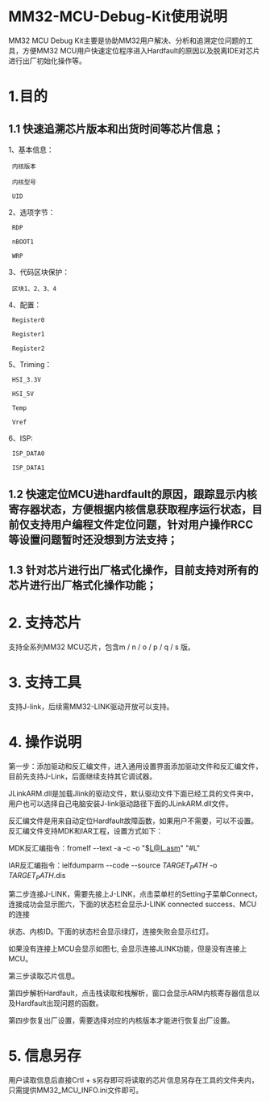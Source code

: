# MM32-MCU-Debug-Kit使用说明

MM32 MCU Debug Kit主要是协助MM32用户解决、分析和追溯定位问题的工具，方便MM32 MCU用户快速定位程序进入Hardfault的原因以及脱离IDE对芯片进行出厂初始化操作等。

# 1.目的

## 1.1 快速追溯芯片版本和出货时间等芯片信息；

1、基本信息：

     内核版本
   
     内核型号
   
     UID
   
2、选项字节：

     RDP
   
     nBOOT1
   
     WRP
   
3、代码区块保护：
 
     区块1、2、3、4
   
4、配置：

     Register0
   
     Register1
   
     Register2
   
5、Triming：

     HSI_3.3V
   
     HSI_5V
   
     Temp
   
     Vref
   
6、ISP:

     ISP_DATA0
   
     ISP_DATA1
     
## 1.2 快速定位MCU进hardfault的原因，跟踪显示内核寄存器状态，方便根据内核信息获取程序运行状态，目前仅支持用户编程文件定位问题，针对用户操作RCC等设置问题暂时还没想到方法支持；

## 1.3 针对芯片进行出厂格式化操作，目前支持对所有的芯片进行出厂格式化操作功能；

# 2. 支持芯片
支持全系列MM32 MCU芯片，包含m / n / o / p / q / s 版。

# 3. 支持工具
支持J-link，后续需MM32-LINK驱动开放可以支持。

# 4. 操作说明
第一步：添加驱动和反汇编文件，进入通用设置界面添加驱动文件和反汇编文件，目前先支持J-Link，后面继续支持其它调试器。

JLinkARM.dll是加载Jlink的驱动文件，默认驱动文件下面已经工具的文件夹中，用户也可以选择自己电脑安装J-link驱动路径下面的JLinkARM.dll文件。

反汇编文件是用来自动定位Hardfault故障函数，如果用户不需要，可以不设置。反汇编文件支持MDK和IAR工程，设置方式如下：

MDK反汇编指令：fromelf --text -a -c -o "$L@L.asm" "#L"

IAR反汇编指令：ielfdumparm --code --source $TARGET_PATH$ -o $TARGET_PATH$.dis

第二步连接J-LINK，需要先接上J-LINK，点击菜单栏的Setting子菜单Connect，连接成功会显示图六，下面的状态栏会显示J-LINK connected success、MCU的连接

状态、内核ID。下面的状态栏会显示绿灯，连接失败会显示红灯。

如果没有连接上MCU会显示如图七, 会显示连接JLINK功能，但是没有连接上MCU。

第三步读取芯片信息。

第四步解析Hardfault，点击栈读取和栈解析，窗口会显示ARM内核寄存器信息以及Hardfault出现问题的函数。

第四步恢复出厂设置，需要选择对应的内核版本才能进行恢复出厂设置。

# 5. 信息另存
用户读取信息后直接Crtl + s另存即可将读取的芯片信息另存在工具的文件夹内，只需提供MM32_MCU_INFO.ini文件即可。




